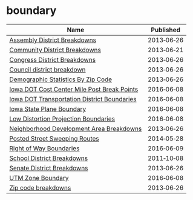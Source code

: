 # boundary

Name | Published
---- | ---------
[Assembly District Breakdowns](../datasets/2t32-hbca.md) | 2013&#x2011;06&#x2011;26
[Community District Breakdowns](../datasets/w3c6-35wg.md) | 2013&#x2011;06&#x2011;21
[Congress District Breakdowns](../datasets/77d2-9ebr.md) | 2013&#x2011;06&#x2011;26
[Council district breakdown](../datasets/jqy3-ybjq.md) | 2013&#x2011;06&#x2011;26
[Demographic Statistics By Zip Code](../datasets/kku6-nxdu.md) | 2013&#x2011;06&#x2011;26
[Iowa DOT Cost Center Mile Post Break Points](../datasets/45hs-d2sp.md) | 2016&#x2011;06&#x2011;08
[Iowa DOT Transportation District Boundaries](../datasets/rmgc-en4a.md) | 2016&#x2011;06&#x2011;08
[Iowa State Plane Boundary](../datasets/4ktg-8jbs.md) | 2016&#x2011;06&#x2011;08
[Low Distortion Projection Boundaries](../datasets/ae66-588u.md) | 2016&#x2011;06&#x2011;08
[Neighborhood Development Area Breakdowns](../datasets/urvc-2kdr.md) | 2013&#x2011;06&#x2011;26
[Posted Street Sweeping Routes](../datasets/krk7-ayq2.md) | 2014&#x2011;05&#x2011;28
[Right of Way Boundaries](../datasets/gxay-aq2r.md) | 2016&#x2011;06&#x2011;09
[School District Breakdowns](../datasets/g3vh-kbnw.md) | 2011&#x2011;10&#x2011;08
[Senate District Breakdowns](../datasets/uv67-wxba.md) | 2013&#x2011;06&#x2011;26
[UTM Zone Boundary](../datasets/7n4s-ezhq.md) | 2016&#x2011;06&#x2011;08
[Zip code breakdowns](../datasets/6bic-qvek.md) | 2013&#x2011;06&#x2011;26


